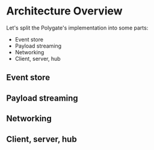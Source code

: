 # Architecture Overview

Let's split the Polygate's implementation into some parts:

* Event store
* Payload streaming
* Networking
* Client, server, hub

## Event store

## Payload streaming

## Networking

## Client, server, hub